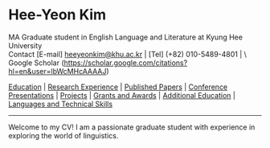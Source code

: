 # Hee-Yeon Kim
MA Graduate student in English Language and Literature at Kyung Hee University
\
Contact [E-mail] heeyeonkim@khu.ac.kr | [Tel] (+82) 010-5489-4801 |
\ Google Scholar (https://scholar.google.com/citations?hl=en&user=lbWcMHcAAAAJ)

[Education](education.md) | [Research Experience](experience.md) | [Published Papers](published.md) | 
[Conference Presentations](projects.md) | [Projects](projects.md) | [Grants and Awards](grants.md) | 
[Additional Education](addedu.md) | [Languages and Technical Skills](langtech.md)

---

Welcome to my CV! I am a passionate graduate student with experience in exploring the world of linguistics.
